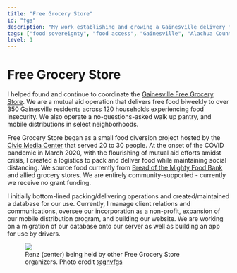 ```yaml
---
title: "Free Grocery Store"
id: "fgs"
description: "My work establishing and growing a Gainesville delivery food pantry"
tags: ["food sovereignty", "food access", "Gainesville", "Alachua County", "nonprofit", "coordination", "mutual aid"]
level: 1
---
```


# Free Grocery Store

I helped found and continue to coordinate the [Gainesville Free Grocery Store](https://gnvfgs.org). We are a mutual aid operation that delivers free food biweekly to over 350 Gainesville residents across 120 households experiencing food insecurity. We also operate a no-questions-asked walk up pantry, and mobile distributions in select neighborhoods.

Free Grocery Store began as a small food diversion project hosted by the [Civic Media Center](https://civicmediacenter.org) that served 20 to 30 people. At the onset of the COVID pandemic in March 2020, with the flourishing of mutual aid efforts amidst crisis, I created a logistics to pack and deliver food while maintaining social distancing. We source food currently from [Bread of the Mighty Food Bank](https://breadofthemighty.org) and allied grocery stores. We are entirely community-supported - currently we receive no grant funding.

I initially bottom-lined packing/delivering operations and created/maintained a database for our use. Currently, I manage client relations and communications, oversee our incorporation as a non-profit, expansion of our mobile distribution program, and building our website. We are working on a migration of our database onto our server as well as building an app for use by drivers.

<figure class="narrow">
    <img src="media/renz-fgs.jpg alt="Renz held up by their co-organizers">
    <figcaption>
        Renz (center) being held by other Free Grocery Store organizers. Photo credit <a href="https://instagram.com/gnvfgs">@gnvfgs</a>
    </figcaption>
</figure>


